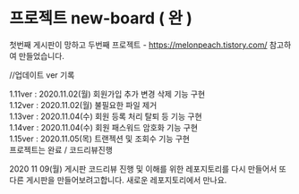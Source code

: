 # 프로젝트 new-board ( 완 )
첫번째 게시판이 망하고 두번째 프로젝트 - https://melonpeach.tistory.com/ 참고하여 만들었습니다.


//업데이트 ver 기록

1.11ver : 2020.11.02(월) 회원가입 추가 변경 삭제 기능 구현     
1.12ver : 2020.11.02(월) 불필요한 파일 제거    
1.13ver : 2020.11.04(수) 회원 등록 처리 탈퇴 등 기능 구현     
1.14ver : 2020.11.04(수) 회원 패스워드 암호화 기능 구현    
1.15ver : 2020.11.05(목) 트랜젝션 및 조회수 기능 구현    
프로젝트는 완료 / 코드리뷰진행

2020 11 09(월) 게시판 코드리뷰 진행 및 이해를 위한 레포지토리를 다시 만들어서 또다른 게시판을 만들어보려고합니다. 새로운 레포지토리에서 만나요.

